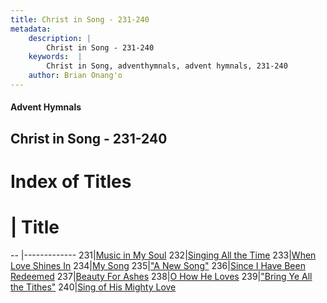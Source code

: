 ```yaml
---
title: Christ in Song - 231-240
metadata:
    description: |
        Christ in Song - 231-240
    keywords:  |
        Christ in Song, adventhymnals, advent hymnals, 231-240
    author: Brian Onang'o
---
```


#### Advent Hymnals
## Christ in Song - 231-240

# Index of Titles
# | Title                        
-- |-------------
231|[Music in My Soul](/christ-in-song/201-300/231-240/Music-in-My-Soul)
232|[Singing All the Time](/christ-in-song/201-300/231-240/Singing-All-the-Time)
233|[When Love Shines In](/christ-in-song/201-300/231-240/When-Love-Shines-In)
234|[My Song](/christ-in-song/201-300/231-240/My-Song)
235|["A New Song"](/christ-in-song/201-300/231-240/"A-New-Song")
236|[Since I Have Been Redeemed](/christ-in-song/201-300/231-240/Since-I-Have-Been-Redeemed)
237|[Beauty For Ashes](/christ-in-song/201-300/231-240/Beauty-For-Ashes)
238|[O How He Loves](/christ-in-song/201-300/231-240/O-How-He-Loves)
239|["Bring Ye All the Tithes"](/christ-in-song/201-300/231-240/"Bring-Ye-All-the-Tithes")
240|[Sing of His Mighty Love](/christ-in-song/201-300/231-240/Sing-of-His-Mighty-Love)